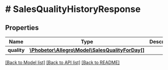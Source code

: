 # # SalesQualityHistoryResponse

## Properties

Name | Type | Description | Notes
------------ | ------------- | ------------- | -------------
**quality** | [**\Phobetor\Allegro\Model\SalesQualityForDay[]**](SalesQualityForDay.md) |  |

[[Back to Model list]](../../README.md#models) [[Back to API list]](../../README.md#endpoints) [[Back to README]](../../README.md)
